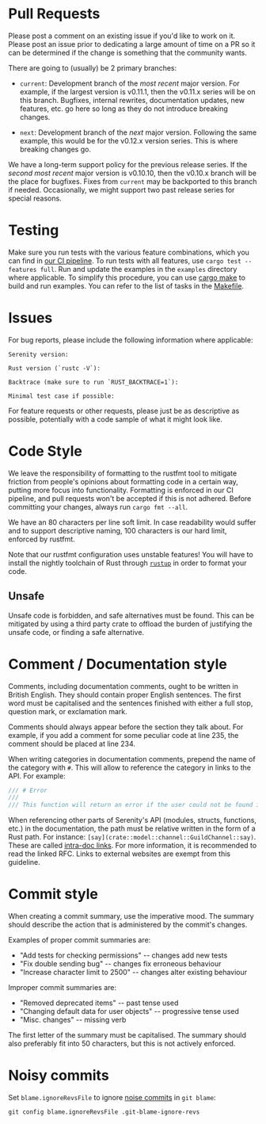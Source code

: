 # Pull Requests

Please post a comment on an existing issue if you'd like to work on it. Please
post an issue prior to dedicating a large amount of time on a PR so it can be
determined if the change is something that the community wants.

There are going to (usually) be 2 primary branches:

- `current`: Development branch of the _most recent_ major version. For example,
if the largest version is v0.11.1, then the v0.11.x series will be on this branch.
Bugfixes, internal rewrites, documentation updates, new features, etc. go here
so long as they do not introduce breaking changes.

- `next`: Development branch of the _next_ major version. Following the same
example, this would be for the v0.12.x version series. This is where breaking
changes go.

We have a long-term support policy for the previous release series. If the _second
most recent_ major version is v0.10.10, then the v0.10.x branch will be the place
for bugfixes. Fixes from `current` may be backported to this branch if needed.
Occasionally, we might support two past release series for special reasons.

# Testing

Make sure you run tests with the various feature combinations, which you can
find in [our CI pipeline][test_ci]. To run tests with all features, use
`cargo test --features full`. Run and update the examples in the `examples`
directory where applicable. To simplify this procedure, you can use [cargo make][make]
to build and run examples. You can refer to the list of tasks in the [Makefile](Makefile.toml).

# Issues

For bug reports, please include the following information where applicable:

```
Serenity version:

Rust version (`rustc -V`):

Backtrace (make sure to run `RUST_BACKTRACE=1`):

Minimal test case if possible:
```

For feature requests or other requests, please just be as descriptive as
possible, potentially with a code sample of what it might look like.

# Code Style

We leave the responsibility of formatting to the rustfmt tool to mitigate
friction from people's opinions about formatting code in a certain way,
putting more focus into functionality. Formatting is enforced in our CI pipeline,
and pull requests won't be accepted if this is not adhered. Before
committing your changes, always run `cargo fmt --all`.

We have an 80 characters per line soft limit. In case readability would suffer
and to support descriptive naming, 100 characters is our hard limit, enforced
by rustfmt.

Note that our rustfmt configuration uses unstable features! You will have to
install the nightly toolchain of Rust through [`rustup`] in order to format
your code.

## Unsafe

Unsafe code is forbidden, and safe alternatives must be found. This can be mitigated by using
a third party crate to offload the burden of justifying the unsafe code, or finding a safe
alternative.

# Comment / Documentation style

Comments, including documentation comments, ought to be written in British English.
They should contain proper English sentences. The first word must be capitalised
and the sentences finished with either a full stop, question mark, or exclamation
mark.

Comments should always appear before the section they talk about. For example, if you
add a comment for some peculiar code at line 235, the comment should be placed at line 234.

When writing categories in documentation comments, prepend the name of the category with `#`.
This will allow to reference the category in links to the API. For example:

```rust
/// # Error
///
/// This function will return an error if the user could not be found in the cache.
```

When referencing other parts of Serenity's API (modules, structs, functions, etc.)
in the documentation, the path must be relative written in the form of a Rust path.
For instance: `[say](crate::model::channel::GuildChannel::say)`.
These are called [intra-doc links][in-links]. For more information, it is recommended
to read the linked RFC. Links to external websites are exempt from this guideline.

# Commit style

When creating a commit summary, use the imperative mood. The summary
should describe the action that is administered by the commit's changes.

Examples of proper commit summaries are:

- "Add tests for checking permissions" -- changes add new tests
- "Fix double sending bug" -- changes fix erroneous behaviour
- "Increase character limit to 2500" -- changes alter existing behaviour

Improper commit summaries are:

- "Removed deprecated items" -- past tense used
- "Changing default data for user objects" -- progressive tense used
- "Misc. changes" -- missing verb

The first letter of the summary must be capitalised. The summary should also
preferably fit into 50 characters, but this is not actively enforced.

# Noisy commits

Set `blame.ignoreRevsFile` to ignore [noise commits][noise-commits] in `git blame`:
```
git config blame.ignoreRevsFile .git-blame-ignore-revs
```

[test_ci]: .github/workflows/ci.yml
[noise-commits]: https://github.com/serenity-rs/serenity/commit/9bbb25aac4d651804286f333eb503a72d41e473b
[make]: https://github.com/sagiegurari/cargo-make
[`rustup`]: https://rustup.rs
[in-links]: https://github.com/rust-lang/rfcs/blob/master/text/1946-intra-rustdoc-links.md
